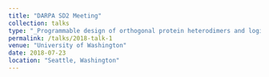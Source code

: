 ```yaml
---
title: "DARPA SD2 Meeting"
collection: talks
type: "_Programmable design of orthogonal protein heterodimers and logic gates_"
permalink: /talks/2018-talk-1
venue: "University of Washington"
date: 2018-07-23
location: "Seattle, Washington"
---
```

